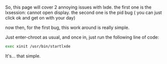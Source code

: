 So, this page will cover 2 annoying issues with lxde.
the first one is the lxsession: cannot open display.
the second one is the pid bug ( you can just click ok and get on with your day)





now then, for the first bug, this work around is really simple. 

Just enter-chroot as usual, and once in, just run the following line of code:
```sh
exec xinit /usr/bin/startlxde
```


It's... that simple.